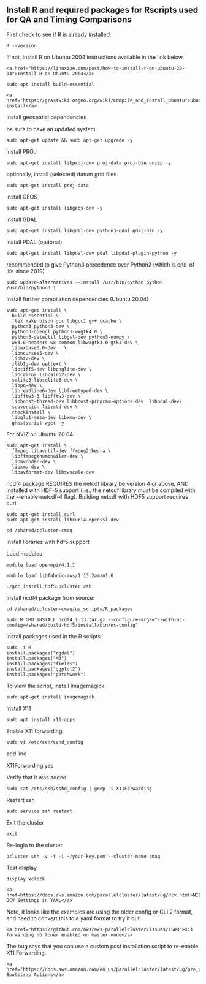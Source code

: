 ## Install R and required packages for Rscripts used for QA and Timing Comparisons

First check to see if R is already installed.

`R --version`

If not, Install R on Ubuntu 2004 instructions available in the link below.

```{seealso}
<a href="https://linuxize.com/post/how-to-install-r-on-ubuntu-20-04">Install R on Ubuntu 2004</a>
```

`sudo apt install build-essential`

```{seealso}
<a href="https://grasswiki.osgeo.org/wiki/Compile_and_Install_Ubuntu">ubuntu install</a>
```

Install geospatial dependencies

be sure to have an updated system

`sudo apt-get update && sudo apt-get upgrade -y`

install PROJ

`sudo apt-get install libproj-dev proj-data proj-bin unzip -y`

optionally, install (selected) datum grid files

`sudo apt-get install proj-data`

install GEOS

`sudo apt-get install libgeos-dev -y`

install GDAL

`sudo apt-get install libgdal-dev python3-gdal gdal-bin -y`

install PDAL (optional)

`sudo apt-get install libpdal-dev pdal libpdal-plugin-python -y`


recommended to give Python3 precedence over Python2 (which is end-of-life since 2019)

`sudo update-alternatives --install /usr/bin/python python /usr/bin/python3 1`

Install further compilation dependencies (Ubuntu 20.04)

```
sudo apt-get install \
  build-essential \
  flex make bison gcc libgcc1 g++ ccache \
  python3 python3-dev \
  python3-opengl python3-wxgtk4.0 \
  python3-dateutil libgsl-dev python3-numpy \
  wx3.0-headers wx-common libwxgtk3.0-gtk3-dev \
  libwxbase3.0-dev   \
  libncurses5-dev \
  libbz2-dev \
  zlib1g-dev gettext \
  libtiff5-dev libpnglite-dev \
  libcairo2 libcairo2-dev \
  sqlite3 libsqlite3-dev \
  libpq-dev \
  libreadline6-dev libfreetype6-dev \
  libfftw3-3 libfftw3-dev \
  libboost-thread-dev libboost-program-options-dev  libpdal-dev\
  subversion libzstd-dev \
  checkinstall \
  libglu1-mesa-dev libxmu-dev \
  ghostscript wget -y
```

For NVIZ on Ubuntu 20.04:

```
sudo apt-get install \
  ffmpeg libavutil-dev ffmpeg2theora \
  libffmpegthumbnailer-dev \
  libavcodec-dev \
  libxmu-dev \
  libavformat-dev libswscale-dev
```

ncdf4 package REQUIRES the netcdf library be version 4 or above, AND installed with HDF-5 support (i.e., the netcdf library must be compiled with the --enable-netcdf-4 flag).
Building netcdf with HDF5 support requires curl.

```
sudo apt-get install curl
sudo apt-get install libcurl4-openssl-dev
```

`cd /shared/pcluster-cmaq`

Install libraries with hdf5 support

Load modules

`module load openmpi/4.1.1 `

`module load libfabric-aws/1.13.2amzn1.0`

`./gcc_install_hdf5.pcluster.csh`

Install ncdf4 package from source:

`cd /shared/pcluster-cmaq/qa_scripts/R_packages`

`sudo R CMD INSTALL ncdf4_1.13.tar.gz --configure-args="--with-nc-config=/shared/build-hdf5/install/bin/nc-config"`

Install packages used in the R scripts
```
sudo -i R
install.packages("rgdal")
install.packages("M3")
install.packages("fields")
install.packages("ggplot2")
install.packages("patchwork")
```

To view the script, install imagemagick

`sudo apt-get install imagemagick`

Install X11

`sudo apt install x11-apps`

Enable X11 forwarding

`sudo vi /etc/ssh/sshd_config`

add line

X11Forwarding yes

Verify that it was added

`sudo cat /etc/ssh/sshd_config | grep -i X11Forwarding`

Restart ssh

`sudo service ssh restart`

Exit the cluster

`exit`

Re-login to the cluster

`pcluster ssh -v -Y -i ~/your-key.pem --cluster-name cmaq`


Test display

`display xclock`


```{seealso}
<a href=https://docs.aws.amazon.com/parallelcluster/latest/ug/dcv.html>NICE DCV Settings in YAML</a>
```

Note, it looks like the examples are using the older config or CLI 2 format, and need to convert this to a yaml format to try it out.

```{seealso}
<a href="https://github.com/aws/aws-parallelcluster/issues/1508">X11 forwarding no loner enabled on master node</a>
```

The bug says that you can use a custom post installation script to re-enable X11 Forwarding.

```{seealso}
<a href="https://docs.aws.amazon.com/en_us/parallelcluster/latest/ug/pre_post_install.html">Custom Bootstrap Actions</a>
```


